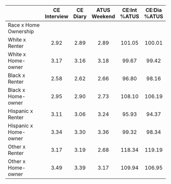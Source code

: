 
|                      | CE<br>Interview |  CE<br>Diary | ATUS<br>Weekend | CE:Int<br>%ATUS | CE:Dia<br>%ATUS |
| -------------------- | :----------: | :----------: | :----------: | :----------: | :----------: |
| Race x Home Ownership |              |              |              |              |              |
| White x Renter       |         2.92 |         2.89 |         2.89 |       101.05 |       100.01 |
| White x Home-owner   |         3.17 |         3.16 |         3.18 |        99.67 |        99.42 |
| Black x Renter       |         2.58 |         2.62 |         2.66 |        96.80 |        98.16 |
| Black x Home-owner   |         2.95 |         2.90 |         2.73 |       108.10 |       106.19 |
| Hispanic x Renter    |         3.11 |         3.06 |         3.24 |        95.93 |        94.37 |
| Hispanic x Home-owner |         3.34 |         3.30 |         3.36 |        99.32 |        98.34 |
| Other x Renter       |         3.17 |         3.19 |         2.68 |       118.34 |       119.19 |
| Other x Home-owner   |         3.49 |         3.39 |         3.17 |       109.94 |       106.95 |

